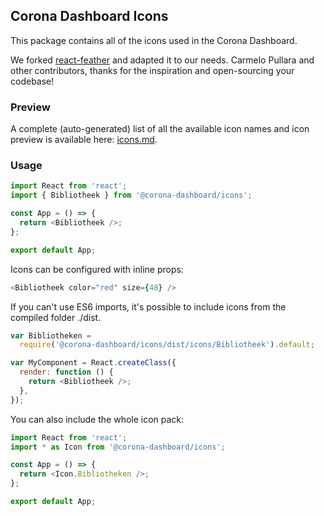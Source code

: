 ## Corona Dashboard Icons

This package contains all of the icons used in the Corona Dashboard.

We forked [react-feather](https://github.com/feathericons/react-feather) and adapted it to our needs. Carmelo Pullara and other contributors, thanks for the inspiration and open-sourcing your codebase!


### Preview
A complete (auto-generated) list of all the available icon names and icon preview is available here: [icons.md](./icons.md).

### Usage

```javascript
import React from 'react';
import { Bibliotheek } from '@corona-dashboard/icons';

const App = () => {
  return <Bibliotheek />;
};

export default App;
```

Icons can be configured with inline props:

```javascript
<Bibliotheek color="red" size={48} />
```

If you can't use ES6 imports, it's possible to include icons from the compiled folder ./dist.

```javascript
var Bibliotheken =
  require('@corona-dashboard/icons/dist/icons/Bibliotheek').default;

var MyComponent = React.createClass({
  render: function () {
    return <Bibliotheek />;
  },
});
```

You can also include the whole icon pack:

```javascript
import React from 'react';
import * as Icon from '@corona-dashboard/icons';

const App = () => {
  return <Icon.Bibliotheken />;
};

export default App;
```

